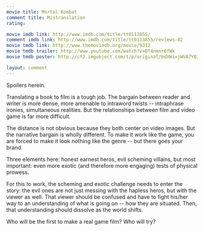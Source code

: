 ```yaml
---
movie title: Mortal Kombat
comment title: Mistranslation
rating: 

movie imdb link: http://www.imdb.com/title/tt0113855/
comment imdb link: http://www.imdb.com/title/tt0113855/reviews-82
movie tmdb link: http://www.themoviedb.org/movie/9312
movie tmdb trailer: http://www.youtube.com/watch?v=DT4nmnr6fWk
movie tmdb poster: http://cf2.imgobject.com/t/p/original/bdXWixjWVA7Y03PvW74xufrROiJ.jpg

layout: comment
---
```


Spoilers herein.

Translating a book to film is a tough job. The bargain between reader and writer is more dense, more amenable to intraword twists -- intraphrase ironies, simultaneous realities. But the relationships between film and video game is far more difficult.

The distance is not obvious because they both center on video images. But the narrative bargain is wholly different. To make it work like the game, you are forced to make it look nothing like the genre -- but there goes your brand.

Three elements here: honest earnest heros, evil scheming villains, but most important: even more exotic (and therefore more engaging) tests of physical prowess.

For this to work, the scheming and exotic challenge needs to enter the story: the evil ones are not just messing with the hapless heros, but with the viewer as well. That viewer should be confused and have to fight his/her way to an understanding of what is going on -- how they are situated. Then, that understanding should dissolve as the world shifts.

Who will be the first to make a real game film? Who will try?